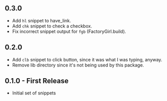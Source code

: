## 0.3.0

- Add `hl` snippet to have_link.
- Add `chk` snippet to check a checkbox.
- Fix incorrect snippet output for `fgb` (FactoryGirl.build).

## 0.2.0

- Add `clb` snippet to click button, since it was what I was typing, anyway.
- Remove lib directory since it's not being used by this package.

## 0.1.0 - First Release
* Initial set of snippets


